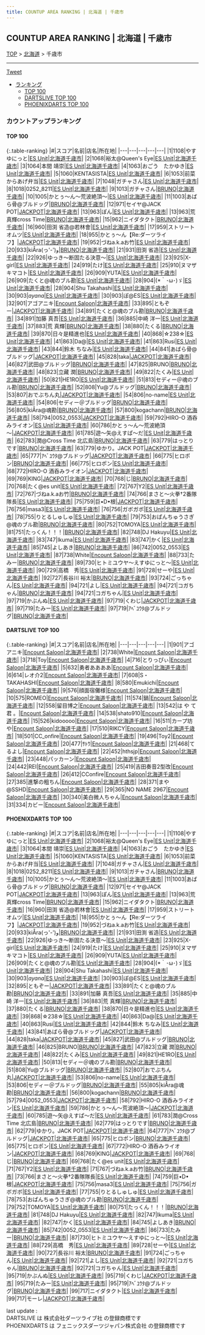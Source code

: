```yaml
---
title: COUNTUP AREA RANKING | 北海道 | 千歳市
---
```

## COUNTUP AREA RANKING | 北海道 | 千歳市

[TOP](/darts/rank/) > [北海道](/darts/rank/北海道/) > 千歳市

___

<a href="https://twitter.com/share?ref_src=twsrc%5Etfw" data-text="COUNTUP AREA RANKING | 北海道千歳市" class="twitter-share-button" data-hashtags="DARTSLIVE,PHOENIXDARTS,darts,ダーツ" data-show-count="false">Tweet</a>

* [ランキング](#カウントアップランキング)
    * [TOP 100](#top-100)
    * [DARTSLIVE TOP 100](#dartslive-top-100)
    * [PHOENIXDARTS TOP 100](#phoenixdarts-top-100)

### カウントアップランキング

#### TOP 100



{:.table-ranking}
|#|スコア|名前|店名|所在地|
|---|---|---|---|---|
|1|1108|<span class="rank-name-pd">やすゆにっと</span>|<a href="https://vs.phoenixdarts.com/jp/shop/shopDetailInfo/s_68098?s_seq=68098">ES Unit</a>|<a href="/darts/rank/北海道/千歳市">北海道千歳市</a>|
|2|1068|<span class="rank-name-pd">裕太@Queen&#x27;s Eye</span>|<a href="https://vs.phoenixdarts.com/jp/shop/shopDetailInfo/s_68098?s_seq=68098">ES Unit</a>|<a href="/darts/rank/北海道/千歳市">北海道千歳市</a>|
|3|1064|<span class="rank-name-pd"><span class="pro-icon-pd"></span>本間 靖崇</span>|<a href="https://vs.phoenixdarts.com/jp/shop/shopDetailInfo/s_68098?s_seq=68098">ES Unit</a>|<a href="/darts/rank/北海道/千歳市">北海道千歳市</a>|
|4|1063|<span class="rank-name-pd">おごう　たかゆき</span>|<a href="https://vs.phoenixdarts.com/jp/shop/shopDetailInfo/s_68098?s_seq=68098">ES Unit</a>|<a href="/darts/rank/北海道/千歳市">北海道千歳市</a>|
|5|1060|<span class="rank-name-pd">KENTASISTA</span>|<a href="https://vs.phoenixdarts.com/jp/shop/shopDetailInfo/s_68098?s_seq=68098">ES Unit</a>|<a href="/darts/rank/北海道/千歳市">北海道千歳市</a>|
|6|1053|<span class="rank-name-pd">前菜　からあげ弁当</span>|<a href="https://vs.phoenixdarts.com/jp/shop/shopDetailInfo/s_68098?s_seq=68098">ES Unit</a>|<a href="/darts/rank/北海道/千歳市">北海道千歳市</a>|
|7|1048|<span class="rank-name-pd">ガチャさん</span>|<a href="https://vs.phoenixdarts.com/jp/shop/shopDetailInfo/s_68098?s_seq=68098">ES Unit</a>|<a href="/darts/rank/北海道/千歳市">北海道千歳市</a>|
|8|1018|<span class="rank-name-pd">0252_8211</span>|<a href="https://vs.phoenixdarts.com/jp/shop/shopDetailInfo/s_68098?s_seq=68098">ES Unit</a>|<a href="/darts/rank/北海道/千歳市">北海道千歳市</a>|
|9|1013|<span class="rank-name-pd">ガチャさん</span>|<a href="https://vs.phoenixdarts.com/jp/shop/shopDetailInfo/s_83945?s_seq=83945">BRUNO</a>|<a href="/darts/rank/北海道/千歳市">北海道千歳市</a>|
|10|1005|<span class="rank-name-pd">かとぅ～ん～荒波絶頂～</span>|<a href="https://vs.phoenixdarts.com/jp/shop/shopDetailInfo/s_68098?s_seq=68098">ES Unit</a>|<a href="/darts/rank/北海道/千歳市">北海道千歳市</a>|
|11|1003|<span class="rank-name-pd">あばら骨@ブルドッグ</span>|<a href="https://vs.phoenixdarts.com/jp/shop/shopDetailInfo/s_83945?s_seq=83945">BRUNO</a>|<a href="/darts/rank/北海道/千歳市">北海道千歳市</a>|
|12|971|<span class="rank-name-pd">セイヤ@JACK POT</span>|<a href="https://vs.phoenixdarts.com/jp/shop/shopDetailInfo/s_87812?s_seq=87812">JACKPOT</a>|<a href="/darts/rank/北海道/千歳市">北海道千歳市</a>|
|13|963|<span class="rank-name-pd">ぽん</span>|<a href="https://vs.phoenixdarts.com/jp/shop/shopDetailInfo/s_68098?s_seq=68098">ES Unit</a>|<a href="/darts/rank/北海道/千歳市">北海道千歳市</a>|
|13|963|<span class="rank-name-pd">荒 真輝cross Time</span>|<a href="https://vs.phoenixdarts.com/jp/shop/shopDetailInfo/s_83945?s_seq=83945">BRUNO</a>|<a href="/darts/rank/北海道/千歳市">北海道千歳市</a>|
|15|962|<span class="rank-name-pd">ニイダタクト</span>|<a href="https://vs.phoenixdarts.com/jp/shop/shopDetailInfo/s_83945?s_seq=83945">BRUNO</a>|<a href="/darts/rank/北海道/千歳市">北海道千歳市</a>|
|16|960|<span class="rank-name-pd">田渕 省造@若林會</span>|<a href="https://vs.phoenixdarts.com/jp/shop/shopDetailInfo/s_68098?s_seq=68098">ES Unit</a>|<a href="/darts/rank/北海道/千歳市">北海道千歳市</a>|
|17|959|<span class="rank-name-pd">ストリートオムツ</span>|<a href="https://vs.phoenixdarts.com/jp/shop/shopDetailInfo/s_68098?s_seq=68098">ES Unit</a>|<a href="/darts/rank/北海道/千歳市">北海道千歳市</a>|
|18|955|<span class="rank-name-pd">かとぅ～ん【Re:ダーツライフ】</span>|<a href="https://vs.phoenixdarts.com/jp/shop/shopDetailInfo/s_87812?s_seq=87812">JACKPOT</a>|<a href="/darts/rank/北海道/千歳市">北海道千歳市</a>|
|19|952|<span class="rank-name-pd">づねa.k.aお竹</span>|<a href="https://vs.phoenixdarts.com/jp/shop/shopDetailInfo/s_68098?s_seq=68098">ES Unit</a>|<a href="/darts/rank/北海道/千歳市">北海道千歳市</a>|
|20|933|<span class="rank-name-pd">kiÅra(っ&#x27;-&#x27;)و</span>|<a href="https://vs.phoenixdarts.com/jp/shop/shopDetailInfo/s_83945?s_seq=83945">BRUNO</a>|<a href="/darts/rank/北海道/千歳市">北海道千歳市</a>|
|21|931|<span class="rank-name-pd"><span class="pro-icon-pd"></span>田渕 省造</span>|<a href="https://vs.phoenixdarts.com/jp/shop/shopDetailInfo/s_68098?s_seq=68098">ES Unit</a>|<a href="/darts/rank/北海道/千歳市">北海道千歳市</a>|
|22|926|<span class="rank-name-pd">ゆっき～断固たる決意～</span>|<a href="https://vs.phoenixdarts.com/jp/shop/shopDetailInfo/s_68098?s_seq=68098">ES Unit</a>|<a href="/darts/rank/北海道/千歳市">北海道千歳市</a>|
|23|925|<span class="rank-name-pd">X-girl</span>|<a href="https://vs.phoenixdarts.com/jp/shop/shopDetailInfo/s_68098?s_seq=68098">ES Unit</a>|<a href="/darts/rank/北海道/千歳市">北海道千歳市</a>|
|24|919|<span class="rank-name-pd">たけ</span>|<a href="https://vs.phoenixdarts.com/jp/shop/shopDetailInfo/s_68098?s_seq=68098">ES Unit</a>|<a href="/darts/rank/北海道/千歳市">北海道千歳市</a>|
|25|910|<span class="rank-name-pd">ヌマザキマコト</span>|<a href="https://vs.phoenixdarts.com/jp/shop/shopDetailInfo/s_68098?s_seq=68098">ES Unit</a>|<a href="/darts/rank/北海道/千歳市">北海道千歳市</a>|
|26|909|<span class="rank-name-pd">YUTA</span>|<a href="https://vs.phoenixdarts.com/jp/shop/shopDetailInfo/s_68098?s_seq=68098">ES Unit</a>|<a href="/darts/rank/北海道/千歳市">北海道千歳市</a>|
|26|909|<span class="rank-name-pd">たくと@魂のブル勘</span>|<a href="https://vs.phoenixdarts.com/jp/shop/shopDetailInfo/s_68098?s_seq=68098">ES Unit</a>|<a href="/darts/rank/北海道/千歳市">北海道千歳市</a>|
|28|904|<span class="rank-name-pd">(*｀･ω･)ゞ</span>|<a href="https://vs.phoenixdarts.com/jp/shop/shopDetailInfo/s_68098?s_seq=68098">ES Unit</a>|<a href="/darts/rank/北海道/千歳市">北海道千歳市</a>|
|28|904|<span class="rank-name-pd">Shu Takahashi</span>|<a href="https://vs.phoenixdarts.com/jp/shop/shopDetailInfo/s_68098?s_seq=68098">ES Unit</a>|<a href="/darts/rank/北海道/千歳市">北海道千歳市</a>|
|30|903|<span class="rank-name-pd">*ayana*</span>|<a href="https://vs.phoenixdarts.com/jp/shop/shopDetailInfo/s_68098?s_seq=68098">ES Unit</a>|<a href="/darts/rank/北海道/千歳市">北海道千歳市</a>|
|30|903|<span class="rank-name-pd">ぽ@ES</span>|<a href="https://vs.phoenixdarts.com/jp/shop/shopDetailInfo/s_68098?s_seq=68098">ES Unit</a>|<a href="/darts/rank/北海道/千歳市">北海道千歳市</a>|
|32|901|<span class="rank-name-dl">アゴアニキ</span>|<a href="https://search.dartslive.com/jp/shop/beea4f030d9ebf690d9b047a20a7ba1e">Encount Saloon</a>|<a href="/darts/rank/北海道/千歳市">北海道千歳市</a>|
|33|895|<span class="rank-name-pd">ともぞー</span>|<a href="https://vs.phoenixdarts.com/jp/shop/shopDetailInfo/s_87812?s_seq=87812">JACKPOT</a>|<a href="/darts/rank/北海道/千歳市">北海道千歳市</a>|
|34|891|<span class="rank-name-pd">たくと@魂のブル勘</span>|<a href="https://vs.phoenixdarts.com/jp/shop/shopDetailInfo/s_83945?s_seq=83945">BRUNO</a>|<a href="/darts/rank/北海道/千歳市">北海道千歳市</a>|
|34|891|<span class="rank-name-pd"><span class="pro-icon-pd"></span>加藤 真吾</span>|<a href="https://vs.phoenixdarts.com/jp/shop/shopDetailInfo/s_68098?s_seq=68098">ES Unit</a>|<a href="/darts/rank/北海道/千歳市">北海道千歳市</a>|
|36|885|<span class="rank-name-pd"><span class="pro-icon-pd"></span>中崎 洋一</span>|<a href="https://vs.phoenixdarts.com/jp/shop/shopDetailInfo/s_68098?s_seq=68098">ES Unit</a>|<a href="/darts/rank/北海道/千歳市">北海道千歳市</a>|
|37|883|<span class="rank-name-pd">荒 真輝</span>|<a href="https://vs.phoenixdarts.com/jp/shop/shopDetailInfo/s_83945?s_seq=83945">BRUNO</a>|<a href="/darts/rank/北海道/千歳市">北海道千歳市</a>|
|38|880|<span class="rank-name-pd">たくる</span>|<a href="https://vs.phoenixdarts.com/jp/shop/shopDetailInfo/s_83945?s_seq=83945">BRUNO</a>|<a href="/darts/rank/北海道/千歳市">北海道千歳市</a>|
|39|870|<span class="rank-name-pd">日々是精進也</span>|<a href="https://vs.phoenixdarts.com/jp/shop/shopDetailInfo/s_68098?s_seq=68098">ES Unit</a>|<a href="/darts/rank/北海道/千歳市">北海道千歳市</a>|
|40|868|<span class="rank-name-pd">☆238☆</span>|<a href="https://vs.phoenixdarts.com/jp/shop/shopDetailInfo/s_68098?s_seq=68098">ES Unit</a>|<a href="/darts/rank/北海道/千歳市">北海道千歳市</a>|
|41|863|<span class="rank-name-pd">Da@</span>|<a href="https://vs.phoenixdarts.com/jp/shop/shopDetailInfo/s_68098?s_seq=68098">ES Unit</a>|<a href="/darts/rank/北海道/千歳市">北海道千歳市</a>|
|41|863|<span class="rank-name-pd">Rusi</span>|<a href="https://vs.phoenixdarts.com/jp/shop/shopDetailInfo/s_68098?s_seq=68098">ES Unit</a>|<a href="/darts/rank/北海道/千歳市">北海道千歳市</a>|
|43|844|<span class="rank-name-pd">鈴木 ちなみ</span>|<a href="https://vs.phoenixdarts.com/jp/shop/shopDetailInfo/s_68098?s_seq=68098">ES Unit</a>|<a href="/darts/rank/北海道/千歳市">北海道千歳市</a>|
|44|841|<span class="rank-name-pd">あばら骨@ブルドッグ</span>|<a href="https://vs.phoenixdarts.com/jp/shop/shopDetailInfo/s_87812?s_seq=87812">JACKPOT</a>|<a href="/darts/rank/北海道/千歳市">北海道千歳市</a>|
|45|828|<span class="rank-name-pd">taka</span>|<a href="https://vs.phoenixdarts.com/jp/shop/shopDetailInfo/s_87812?s_seq=87812">JACKPOT</a>|<a href="/darts/rank/北海道/千歳市">北海道千歳市</a>|
|46|827|<span class="rank-name-pd">武田@ブルドッグ</span>|<a href="https://vs.phoenixdarts.com/jp/shop/shopDetailInfo/s_83945?s_seq=83945">BRUNO</a>|<a href="/darts/rank/北海道/千歳市">北海道千歳市</a>|
|47|825|<span class="rank-name-pd">BRUNO</span>|<a href="https://vs.phoenixdarts.com/jp/shop/shopDetailInfo/s_83945?s_seq=83945">BRUNO</a>|<a href="/darts/rank/北海道/千歳市">北海道千歳市</a>|
|48|823|<span class="rank-name-pd"><span class="pro-icon-pd"></span>立藏 潤</span>|<a href="https://vs.phoenixdarts.com/jp/shop/shopDetailInfo/s_83945?s_seq=83945">BRUNO</a>|<a href="/darts/rank/北海道/千歳市">北海道千歳市</a>|
|49|822|<span class="rank-name-pd">たくみ</span>|<a href="https://vs.phoenixdarts.com/jp/shop/shopDetailInfo/s_68098?s_seq=68098">ES Unit</a>|<a href="/darts/rank/北海道/千歳市">北海道千歳市</a>|
|50|821|<span class="rank-name-pd">HE1RO</span>|<a href="https://vs.phoenixdarts.com/jp/shop/shopDetailInfo/s_68098?s_seq=68098">ES Unit</a>|<a href="/darts/rank/北海道/千歳市">北海道千歳市</a>|
|51|813|<span class="rank-name-pd">セディー＠魂のブル勘</span>|<a href="https://vs.phoenixdarts.com/jp/shop/shopDetailInfo/s_83945?s_seq=83945">BRUNO</a>|<a href="/darts/rank/北海道/千歳市">北海道千歳市</a>|
|52|808|<span class="rank-name-pd">Yu@ブルドッグ</span>|<a href="https://vs.phoenixdarts.com/jp/shop/shopDetailInfo/s_83945?s_seq=83945">BRUNO</a>|<a href="/darts/rank/北海道/千歳市">北海道千歳市</a>|
|53|807|<span class="rank-name-pd">おでぶちん丸</span>|<a href="https://vs.phoenixdarts.com/jp/shop/shopDetailInfo/s_87812?s_seq=87812">JACKPOT</a>|<a href="/darts/rank/北海道/千歳市">北海道千歳市</a>|
|54|806|<span class="rank-name-pd">no-name</span>|<a href="https://vs.phoenixdarts.com/jp/shop/shopDetailInfo/s_68098?s_seq=68098">ES Unit</a>|<a href="/darts/rank/北海道/千歳市">北海道千歳市</a>|
|54|806|<span class="rank-name-pd">セディー＠ブルドッグ</span>|<a href="https://vs.phoenixdarts.com/jp/shop/shopDetailInfo/s_83945?s_seq=83945">BRUNO</a>|<a href="/darts/rank/北海道/千歳市">北海道千歳市</a>|
|56|805|<span class="rank-name-pd">kiÅra@魂勘</span>|<a href="https://vs.phoenixdarts.com/jp/shop/shopDetailInfo/s_83945?s_seq=83945">BRUNO</a>|<a href="/darts/rank/北海道/千歳市">北海道千歳市</a>|
|57|800|<span class="rank-name-pd">kogachann</span>|<a href="https://vs.phoenixdarts.com/jp/shop/shopDetailInfo/s_83945?s_seq=83945">BRUNO</a>|<a href="/darts/rank/北海道/千歳市">北海道千歳市</a>|
|58|794|<span class="rank-name-pd">0052_0553</span>|<a href="https://vs.phoenixdarts.com/jp/shop/shopDetailInfo/s_87812?s_seq=87812">JACKPOT</a>|<a href="/darts/rank/北海道/千歳市">北海道千歳市</a>|
|59|792|<span class="rank-name-pd">HIRO-O    酒呑みライオン</span>|<a href="https://vs.phoenixdarts.com/jp/shop/shopDetailInfo/s_68098?s_seq=68098">ES Unit</a>|<a href="/darts/rank/北海道/千歳市">北海道千歳市</a>|
|60|786|<span class="rank-name-pd">かとぅ～ん～荒波絶頂～</span>|<a href="https://vs.phoenixdarts.com/jp/shop/shopDetailInfo/s_87812?s_seq=87812">JACKPOT</a>|<a href="/darts/rank/北海道/千歳市">北海道千歳市</a>|
|61|785|<span class="rank-name-pd">遊～矢@えすぱ～だ</span>|<a href="https://vs.phoenixdarts.com/jp/shop/shopDetailInfo/s_68098?s_seq=68098">ES Unit</a>|<a href="/darts/rank/北海道/千歳市">北海道千歳市</a>|
|62|783|<span class="rank-name-pd">潤@Cross Time 北広島</span>|<a href="https://vs.phoenixdarts.com/jp/shop/shopDetailInfo/s_83945?s_seq=83945">BRUNO</a>|<a href="/darts/rank/北海道/千歳市">北海道千歳市</a>|
|63|779|<span class="rank-name-pd">はっとりです</span>|<a href="https://vs.phoenixdarts.com/jp/shop/shopDetailInfo/s_83945?s_seq=83945">BRUNO</a>|<a href="/darts/rank/北海道/千歳市">北海道千歳市</a>|
|63|779|<span class="rank-name-pd">ゆかり。JACK POT</span>|<a href="https://vs.phoenixdarts.com/jp/shop/shopDetailInfo/s_87812?s_seq=87812">JACKPOT</a>|<a href="/darts/rank/北海道/千歳市">北海道千歳市</a>|
|65|777|<span class="rank-name-pd">ｱﾍﾞﾕｳﾀ@ブルドッグ</span>|<a href="https://vs.phoenixdarts.com/jp/shop/shopDetailInfo/s_87812?s_seq=87812">JACKPOT</a>|<a href="/darts/rank/北海道/千歳市">北海道千歳市</a>|
|66|775|<span class="rank-name-pd">ヒロポン</span>|<a href="https://vs.phoenixdarts.com/jp/shop/shopDetailInfo/s_83945?s_seq=83945">BRUNO</a>|<a href="/darts/rank/北海道/千歳市">北海道千歳市</a>|
|66|775|<span class="rank-name-pd">ヒロポン</span>|<a href="https://vs.phoenixdarts.com/jp/shop/shopDetailInfo/s_68098?s_seq=68098">ES Unit</a>|<a href="/darts/rank/北海道/千歳市">北海道千歳市</a>|
|68|772|<span class="rank-name-pd">HIRO-O    酒呑みライオン</span>|<a href="https://vs.phoenixdarts.com/jp/shop/shopDetailInfo/s_87812?s_seq=87812">JACKPOT</a>|<a href="/darts/rank/北海道/千歳市">北海道千歳市</a>|
|69|769|<span class="rank-name-pd">KING</span>|<a href="https://vs.phoenixdarts.com/jp/shop/shopDetailInfo/s_87812?s_seq=87812">JACKPOT</a>|<a href="/darts/rank/北海道/千歳市">北海道千歳市</a>|
|70|768|<span class="rank-name-pd">じ</span>|<a href="https://vs.phoenixdarts.com/jp/shop/shopDetailInfo/s_83945?s_seq=83945">BRUNO</a>|<a href="/darts/rank/北海道/千歳市">北海道千歳市</a>|
|70|768|<span class="rank-name-pd">たく@es unit</span>|<a href="https://vs.phoenixdarts.com/jp/shop/shopDetailInfo/s_68098?s_seq=68098">ES Unit</a>|<a href="/darts/rank/北海道/千歳市">北海道千歳市</a>|
|72|767|<span class="rank-name-pd">Y2</span>|<a href="https://vs.phoenixdarts.com/jp/shop/shopDetailInfo/s_68098?s_seq=68098">ES Unit</a>|<a href="/darts/rank/北海道/千歳市">北海道千歳市</a>|
|72|767|<span class="rank-name-pd">づねa.k.aお竹</span>|<a href="https://vs.phoenixdarts.com/jp/shop/shopDetailInfo/s_83945?s_seq=83945">BRUNO</a>|<a href="/darts/rank/北海道/千歳市">北海道千歳市</a>|
|74|766|<span class="rank-name-pd">まさと～火拳†2番隊隊長</span>|<a href="https://vs.phoenixdarts.com/jp/shop/shopDetailInfo/s_68098?s_seq=68098">ES Unit</a>|<a href="/darts/rank/北海道/千歳市">北海道千歳市</a>|
|75|759|<span class="rank-name-pd">巨•D•根</span>|<a href="https://vs.phoenixdarts.com/jp/shop/shopDetailInfo/s_87812?s_seq=87812">JACKPOT</a>|<a href="/darts/rank/北海道/千歳市">北海道千歳市</a>|
|76|756|<span class="rank-name-pd">masa3</span>|<a href="https://vs.phoenixdarts.com/jp/shop/shopDetailInfo/s_68098?s_seq=68098">ES Unit</a>|<a href="/darts/rank/北海道/千歳市">北海道千歳市</a>|
|76|756|<span class="rank-name-pd">ガボガボ</span>|<a href="https://vs.phoenixdarts.com/jp/shop/shopDetailInfo/s_68098?s_seq=68098">ES Unit</a>|<a href="/darts/rank/北海道/千歳市">北海道千歳市</a>|
|78|755|<span class="rank-name-pd">りとるしゅしゅ</span>|<a href="https://vs.phoenixdarts.com/jp/shop/shopDetailInfo/s_68098?s_seq=68098">ES Unit</a>|<a href="/darts/rank/北海道/千歳市">北海道千歳市</a>|
|79|753|<span class="rank-name-pd">おぱんちゅうさぎ@魂のブル勘</span>|<a href="https://vs.phoenixdarts.com/jp/shop/shopDetailInfo/s_83945?s_seq=83945">BRUNO</a>|<a href="/darts/rank/北海道/千歳市">北海道千歳市</a>|
|80|752|<span class="rank-name-pd">TOMOYA</span>|<a href="https://vs.phoenixdarts.com/jp/shop/shopDetailInfo/s_68098?s_seq=68098">ES Unit</a>|<a href="/darts/rank/北海道/千歳市">北海道千歳市</a>|
|81|751|<span class="rank-name-pd">たっくん！！！</span>|<a href="https://vs.phoenixdarts.com/jp/shop/shopDetailInfo/s_83945?s_seq=83945">BRUNO</a>|<a href="/darts/rank/北海道/千歳市">北海道千歳市</a>|
|82|748|<span class="rank-name-pd">DJ Hakuyu</span>|<a href="https://vs.phoenixdarts.com/jp/shop/shopDetailInfo/s_68098?s_seq=68098">ES Unit</a>|<a href="/darts/rank/北海道/千歳市">北海道千歳市</a>|
|83|747|<span class="rank-name-pd">Ikuma</span>|<a href="https://vs.phoenixdarts.com/jp/shop/shopDetailInfo/s_68098?s_seq=68098">ES Unit</a>|<a href="/darts/rank/北海道/千歳市">北海道千歳市</a>|
|83|747|<span class="rank-name-pd">かく</span>|<a href="https://vs.phoenixdarts.com/jp/shop/shopDetailInfo/s_68098?s_seq=68098">ES Unit</a>|<a href="/darts/rank/北海道/千歳市">北海道千歳市</a>|
|85|745|<span class="rank-name-pd">よしあき</span>|<a href="https://vs.phoenixdarts.com/jp/shop/shopDetailInfo/s_83945?s_seq=83945">BRUNO</a>|<a href="/darts/rank/北海道/千歳市">北海道千歳市</a>|
|86|742|<span class="rank-name-pd">0052_0553</span>|<a href="https://vs.phoenixdarts.com/jp/shop/shopDetailInfo/s_68098?s_seq=68098">ES Unit</a>|<a href="/darts/rank/北海道/千歳市">北海道千歳市</a>|
|87|738|<span class="rank-name-dl">White</span>|<a href="https://search.dartslive.com/jp/shop/beea4f030d9ebf690d9b047a20a7ba1e">Encount Saloon</a>|<a href="/darts/rank/北海道/千歳市">北海道千歳市</a>|
|88|733|<span class="rank-name-pd">たみー</span>|<a href="https://vs.phoenixdarts.com/jp/shop/shopDetailInfo/s_83945?s_seq=83945">BRUNO</a>|<a href="/darts/rank/北海道/千歳市">北海道千歳市</a>|
|89|730|<span class="rank-name-pd">ヒトミユウヤ～えすゆにっと～</span>|<a href="https://vs.phoenixdarts.com/jp/shop/shopDetailInfo/s_68098?s_seq=68098">ES Unit</a>|<a href="/darts/rank/北海道/千歳市">北海道千歳市</a>|
|90|729|<span class="rank-name-pd">高橋　秀</span>|<a href="https://vs.phoenixdarts.com/jp/shop/shopDetailInfo/s_68098?s_seq=68098">ES Unit</a>|<a href="/darts/rank/北海道/千歳市">北海道千歳市</a>|
|91|728|<span class="rank-name-pd">せーや</span>|<a href="https://vs.phoenixdarts.com/jp/shop/shopDetailInfo/s_68098?s_seq=68098">ES Unit</a>|<a href="/darts/rank/北海道/千歳市">北海道千歳市</a>|
|92|727|<span class="rank-name-pd"><span class="pro-icon-pd"></span>長谷川 裕太</span>|<a href="https://vs.phoenixdarts.com/jp/shop/shopDetailInfo/s_83945?s_seq=83945">BRUNO</a>|<a href="/darts/rank/北海道/千歳市">北海道千歳市</a>|
|93|724|<span class="rank-name-pd">ごっちゃん</span>|<a href="https://vs.phoenixdarts.com/jp/shop/shopDetailInfo/s_68098?s_seq=68098">ES Unit</a>|<a href="/darts/rank/北海道/千歳市">北海道千歳市</a>|
|94|721|<span class="rank-name-pd">よし</span>|<a href="https://vs.phoenixdarts.com/jp/shop/shopDetailInfo/s_68098?s_seq=68098">ES Unit</a>|<a href="/darts/rank/北海道/千歳市">北海道千歳市</a>|
|94|721|<span class="rank-name-pd">コガちゃん</span>|<a href="https://vs.phoenixdarts.com/jp/shop/shopDetailInfo/s_83945?s_seq=83945">BRUNO</a>|<a href="/darts/rank/北海道/千歳市">北海道千歳市</a>|
|94|721|<span class="rank-name-pd">コガちゃん</span>|<a href="https://vs.phoenixdarts.com/jp/shop/shopDetailInfo/s_68098?s_seq=68098">ES Unit</a>|<a href="/darts/rank/北海道/千歳市">北海道千歳市</a>|
|97|719|<span class="rank-name-pd">かぶんぬ</span>|<a href="https://vs.phoenixdarts.com/jp/shop/shopDetailInfo/s_68098?s_seq=68098">ES Unit</a>|<a href="/darts/rank/北海道/千歳市">北海道千歳市</a>|
|97|719|<span class="rank-name-pd">くわじ</span>|<a href="https://vs.phoenixdarts.com/jp/shop/shopDetailInfo/s_87812?s_seq=87812">JACKPOT</a>|<a href="/darts/rank/北海道/千歳市">北海道千歳市</a>|
|97|719|<span class="rank-name-pd">たみー</span>|<a href="https://vs.phoenixdarts.com/jp/shop/shopDetailInfo/s_68098?s_seq=68098">ES Unit</a>|<a href="/darts/rank/北海道/千歳市">北海道千歳市</a>|
|97|719|<span class="rank-name-pd">ｱﾍﾞﾕｳﾀ@ブルドッグ</span>|<a href="https://vs.phoenixdarts.com/jp/shop/shopDetailInfo/s_83945?s_seq=83945">BRUNO</a>|<a href="/darts/rank/北海道/千歳市">北海道千歳市</a>|


#### DARTSLIVE TOP 100



{:.table-ranking}
|#|スコア|名前|店名|所在地|
|---|---|---|---|---|
|1|901|<span class="rank-name-dl">アゴアニキ</span>|<a href="https://search.dartslive.com/jp/shop/beea4f030d9ebf690d9b047a20a7ba1e">Encount Saloon</a>|<a href="/darts/rank/北海道/千歳市">北海道千歳市</a>|
|2|738|<span class="rank-name-dl">White</span>|<a href="https://search.dartslive.com/jp/shop/beea4f030d9ebf690d9b047a20a7ba1e">Encount Saloon</a>|<a href="/darts/rank/北海道/千歳市">北海道千歳市</a>|
|3|718|<span class="rank-name-dl">Toy</span>|<a href="https://search.dartslive.com/jp/shop/beea4f030d9ebf690d9b047a20a7ba1e">Encount Saloon</a>|<a href="/darts/rank/北海道/千歳市">北海道千歳市</a>|
|4|716|<span class="rank-name-dl">とりっぴぃ</span>|<a href="https://search.dartslive.com/jp/shop/beea4f030d9ebf690d9b047a20a7ba1e">Encount Saloon</a>|<a href="/darts/rank/北海道/千歳市">北海道千歳市</a>|
|5|632|<span class="rank-name-dl">勇者ああああ</span>|<a href="https://search.dartslive.com/jp/shop/beea4f030d9ebf690d9b047a20a7ba1e">Encount Saloon</a>|<a href="/darts/rank/北海道/千歳市">北海道千歳市</a>|
|6|614|<span class="rank-name-dl">レオ介2</span>|<a href="https://search.dartslive.com/jp/shop/beea4f030d9ebf690d9b047a20a7ba1e">Encount Saloon</a>|<a href="/darts/rank/北海道/千歳市">北海道千歳市</a>|
|7|608|<span class="rank-name-dl">S・TAKAHASHI</span>|<a href="https://search.dartslive.com/jp/shop/beea4f030d9ebf690d9b047a20a7ba1e">Encount Saloon</a>|<a href="/darts/rank/北海道/千歳市">北海道千歳市</a>|
|8|580|<span class="rank-name-dl">Emukichi</span>|<a href="https://search.dartslive.com/jp/shop/beea4f030d9ebf690d9b047a20a7ba1e">Encount Saloon</a>|<a href="/darts/rank/北海道/千歳市">北海道千歳市</a>|
|9|576|<span class="rank-name-dl">顔面宿儺様</span>|<a href="https://search.dartslive.com/jp/shop/beea4f030d9ebf690d9b047a20a7ba1e">Encount Saloon</a>|<a href="/darts/rank/北海道/千歳市">北海道千歳市</a>|
|10|575|<span class="rank-name-dl">ROMEO</span>|<a href="https://search.dartslive.com/jp/shop/beea4f030d9ebf690d9b047a20a7ba1e">Encount Saloon</a>|<a href="/darts/rank/北海道/千歳市">北海道千歳市</a>|
|11|574|<span class="rank-name-dl">鍋</span>|<a href="https://search.dartslive.com/jp/shop/beea4f030d9ebf690d9b047a20a7ba1e">Encount Saloon</a>|<a href="/darts/rank/北海道/千歳市">北海道千歳市</a>|
|12|558|<span class="rank-name-dl">留目博之</span>|<a href="https://search.dartslive.com/jp/shop/beea4f030d9ebf690d9b047a20a7ba1e">Encount Saloon</a>|<a href="/darts/rank/北海道/千歳市">北海道千歳市</a>|
|13|542|<span class="rank-name-dl">は や て 君 。</span>|<a href="https://search.dartslive.com/jp/shop/beea4f030d9ebf690d9b047a20a7ba1e">Encount Saloon</a>|<a href="/darts/rank/北海道/千歳市">北海道千歳市</a>|
|14|538|<span class="rank-name-dl">shato910</span>|<a href="https://search.dartslive.com/jp/shop/beea4f030d9ebf690d9b047a20a7ba1e">Encount Saloon</a>|<a href="/darts/rank/北海道/千歳市">北海道千歳市</a>|
|15|526|<span class="rank-name-dl">kidooooo</span>|<a href="https://search.dartslive.com/jp/shop/beea4f030d9ebf690d9b047a20a7ba1e">Encount Saloon</a>|<a href="/darts/rank/北海道/千歳市">北海道千歳市</a>|
|16|511|<span class="rank-name-dl">カープ坊や</span>|<a href="https://search.dartslive.com/jp/shop/beea4f030d9ebf690d9b047a20a7ba1e">Encount Saloon</a>|<a href="/darts/rank/北海道/千歳市">北海道千歳市</a>|
|17|510|<span class="rank-name-dl">RIKCY</span>|<a href="https://search.dartslive.com/jp/shop/beea4f030d9ebf690d9b047a20a7ba1e">Encount Saloon</a>|<a href="/darts/rank/北海道/千歳市">北海道千歳市</a>|
|18|501|<span class="rank-name-dl">CC_onfire</span>|<a href="https://search.dartslive.com/jp/shop/beea4f030d9ebf690d9b047a20a7ba1e">Encount Saloon</a>|<a href="/darts/rank/北海道/千歳市">北海道千歳市</a>|
|19|496|<span class="rank-name-dl">Toy2</span>|<a href="https://search.dartslive.com/jp/shop/beea4f030d9ebf690d9b047a20a7ba1e">Encount Saloon</a>|<a href="/darts/rank/北海道/千歳市">北海道千歳市</a>|
|20|477|<span class="rank-name-dl">ｻﾄｳ</span>|<a href="https://search.dartslive.com/jp/shop/beea4f030d9ebf690d9b047a20a7ba1e">Encount Saloon</a>|<a href="/darts/rank/北海道/千歳市">北海道千歳市</a>|
|21|468|<span class="rank-name-dl">てるよし</span>|<a href="https://search.dartslive.com/jp/shop/beea4f030d9ebf690d9b047a20a7ba1e">Encount Saloon</a>|<a href="/darts/rank/北海道/千歳市">北海道千歳市</a>|
|22|452|<span class="rank-name-dl">hthsjp</span>|<a href="https://search.dartslive.com/jp/shop/beea4f030d9ebf690d9b047a20a7ba1e">Encount Saloon</a>|<a href="/darts/rank/北海道/千歳市">北海道千歳市</a>|
|23|448|<span class="rank-name-dl">パッカーン</span>|<a href="https://search.dartslive.com/jp/shop/beea4f030d9ebf690d9b047a20a7ba1e">Encount Saloon</a>|<a href="/darts/rank/北海道/千歳市">北海道千歳市</a>|
|24|442|<span class="rank-name-dl">REI</span>|<a href="https://search.dartslive.com/jp/shop/beea4f030d9ebf690d9b047a20a7ba1e">Encount Saloon</a>|<a href="/darts/rank/北海道/千歳市">北海道千歳市</a>|
|25|419|<span class="rank-name-dl">吉田奏音2型改</span>|<a href="https://search.dartslive.com/jp/shop/beea4f030d9ebf690d9b047a20a7ba1e">Encount Saloon</a>|<a href="/darts/rank/北海道/千歳市">北海道千歳市</a>|
|26|412|<span class="rank-name-dl">CConfire</span>|<a href="https://search.dartslive.com/jp/shop/beea4f030d9ebf690d9b047a20a7ba1e">Encount Saloon</a>|<a href="/darts/rank/北海道/千歳市">北海道千歳市</a>|
|27|385|<span class="rank-name-dl">進撃の粗ちん</span>|<a href="https://search.dartslive.com/jp/shop/beea4f030d9ebf690d9b047a20a7ba1e">Encount Saloon</a>|<a href="/darts/rank/北海道/千歳市">北海道千歳市</a>|
|28|371|<span class="rank-name-dl">まや@SSHD</span>|<a href="https://search.dartslive.com/jp/shop/beea4f030d9ebf690d9b047a20a7ba1e">Encount Saloon</a>|<a href="/darts/rank/北海道/千歳市">北海道千歳市</a>|
|29|365|<span class="rank-name-dl">NO NAME 2967</span>|<a href="https://search.dartslive.com/jp/shop/beea4f030d9ebf690d9b047a20a7ba1e">Encount Saloon</a>|<a href="/darts/rank/北海道/千歳市">北海道千歳市</a>|
|30|340|<span class="rank-name-dl">美白微人ちゃん</span>|<a href="https://search.dartslive.com/jp/shop/beea4f030d9ebf690d9b047a20a7ba1e">Encount Saloon</a>|<a href="/darts/rank/北海道/千歳市">北海道千歳市</a>|
|31|334|<span class="rank-name-dl">カビー</span>|<a href="https://search.dartslive.com/jp/shop/beea4f030d9ebf690d9b047a20a7ba1e">Encount Saloon</a>|<a href="/darts/rank/北海道/千歳市">北海道千歳市</a>|


#### PHOENIXDARTS TOP 100



{:.table-ranking}
|#|スコア|名前|店名|所在地|
|---|---|---|---|---|
|1|1108|<span class="rank-name-pd">やすゆにっと</span>|<a href="https://vs.phoenixdarts.com/jp/shop/shopDetailInfo/s_68098?s_seq=68098">ES Unit</a>|<a href="/darts/rank/北海道/千歳市">北海道千歳市</a>|
|2|1068|<span class="rank-name-pd">裕太@Queen&#x27;s Eye</span>|<a href="https://vs.phoenixdarts.com/jp/shop/shopDetailInfo/s_68098?s_seq=68098">ES Unit</a>|<a href="/darts/rank/北海道/千歳市">北海道千歳市</a>|
|3|1064|<span class="rank-name-pd"><span class="pro-icon-pd"></span>本間 靖崇</span>|<a href="https://vs.phoenixdarts.com/jp/shop/shopDetailInfo/s_68098?s_seq=68098">ES Unit</a>|<a href="/darts/rank/北海道/千歳市">北海道千歳市</a>|
|4|1063|<span class="rank-name-pd">おごう　たかゆき</span>|<a href="https://vs.phoenixdarts.com/jp/shop/shopDetailInfo/s_68098?s_seq=68098">ES Unit</a>|<a href="/darts/rank/北海道/千歳市">北海道千歳市</a>|
|5|1060|<span class="rank-name-pd">KENTASISTA</span>|<a href="https://vs.phoenixdarts.com/jp/shop/shopDetailInfo/s_68098?s_seq=68098">ES Unit</a>|<a href="/darts/rank/北海道/千歳市">北海道千歳市</a>|
|6|1053|<span class="rank-name-pd">前菜　からあげ弁当</span>|<a href="https://vs.phoenixdarts.com/jp/shop/shopDetailInfo/s_68098?s_seq=68098">ES Unit</a>|<a href="/darts/rank/北海道/千歳市">北海道千歳市</a>|
|7|1048|<span class="rank-name-pd">ガチャさん</span>|<a href="https://vs.phoenixdarts.com/jp/shop/shopDetailInfo/s_68098?s_seq=68098">ES Unit</a>|<a href="/darts/rank/北海道/千歳市">北海道千歳市</a>|
|8|1018|<span class="rank-name-pd">0252_8211</span>|<a href="https://vs.phoenixdarts.com/jp/shop/shopDetailInfo/s_68098?s_seq=68098">ES Unit</a>|<a href="/darts/rank/北海道/千歳市">北海道千歳市</a>|
|9|1013|<span class="rank-name-pd">ガチャさん</span>|<a href="https://vs.phoenixdarts.com/jp/shop/shopDetailInfo/s_83945?s_seq=83945">BRUNO</a>|<a href="/darts/rank/北海道/千歳市">北海道千歳市</a>|
|10|1005|<span class="rank-name-pd">かとぅ～ん～荒波絶頂～</span>|<a href="https://vs.phoenixdarts.com/jp/shop/shopDetailInfo/s_68098?s_seq=68098">ES Unit</a>|<a href="/darts/rank/北海道/千歳市">北海道千歳市</a>|
|11|1003|<span class="rank-name-pd">あばら骨@ブルドッグ</span>|<a href="https://vs.phoenixdarts.com/jp/shop/shopDetailInfo/s_83945?s_seq=83945">BRUNO</a>|<a href="/darts/rank/北海道/千歳市">北海道千歳市</a>|
|12|971|<span class="rank-name-pd">セイヤ@JACK POT</span>|<a href="https://vs.phoenixdarts.com/jp/shop/shopDetailInfo/s_87812?s_seq=87812">JACKPOT</a>|<a href="/darts/rank/北海道/千歳市">北海道千歳市</a>|
|13|963|<span class="rank-name-pd">ぽん</span>|<a href="https://vs.phoenixdarts.com/jp/shop/shopDetailInfo/s_68098?s_seq=68098">ES Unit</a>|<a href="/darts/rank/北海道/千歳市">北海道千歳市</a>|
|13|963|<span class="rank-name-pd">荒 真輝cross Time</span>|<a href="https://vs.phoenixdarts.com/jp/shop/shopDetailInfo/s_83945?s_seq=83945">BRUNO</a>|<a href="/darts/rank/北海道/千歳市">北海道千歳市</a>|
|15|962|<span class="rank-name-pd">ニイダタクト</span>|<a href="https://vs.phoenixdarts.com/jp/shop/shopDetailInfo/s_83945?s_seq=83945">BRUNO</a>|<a href="/darts/rank/北海道/千歳市">北海道千歳市</a>|
|16|960|<span class="rank-name-pd">田渕 省造@若林會</span>|<a href="https://vs.phoenixdarts.com/jp/shop/shopDetailInfo/s_68098?s_seq=68098">ES Unit</a>|<a href="/darts/rank/北海道/千歳市">北海道千歳市</a>|
|17|959|<span class="rank-name-pd">ストリートオムツ</span>|<a href="https://vs.phoenixdarts.com/jp/shop/shopDetailInfo/s_68098?s_seq=68098">ES Unit</a>|<a href="/darts/rank/北海道/千歳市">北海道千歳市</a>|
|18|955|<span class="rank-name-pd">かとぅ～ん【Re:ダーツライフ】</span>|<a href="https://vs.phoenixdarts.com/jp/shop/shopDetailInfo/s_87812?s_seq=87812">JACKPOT</a>|<a href="/darts/rank/北海道/千歳市">北海道千歳市</a>|
|19|952|<span class="rank-name-pd">づねa.k.aお竹</span>|<a href="https://vs.phoenixdarts.com/jp/shop/shopDetailInfo/s_68098?s_seq=68098">ES Unit</a>|<a href="/darts/rank/北海道/千歳市">北海道千歳市</a>|
|20|933|<span class="rank-name-pd">kiÅra(っ&#x27;-&#x27;)و</span>|<a href="https://vs.phoenixdarts.com/jp/shop/shopDetailInfo/s_83945?s_seq=83945">BRUNO</a>|<a href="/darts/rank/北海道/千歳市">北海道千歳市</a>|
|21|931|<span class="rank-name-pd"><span class="pro-icon-pd"></span>田渕 省造</span>|<a href="https://vs.phoenixdarts.com/jp/shop/shopDetailInfo/s_68098?s_seq=68098">ES Unit</a>|<a href="/darts/rank/北海道/千歳市">北海道千歳市</a>|
|22|926|<span class="rank-name-pd">ゆっき～断固たる決意～</span>|<a href="https://vs.phoenixdarts.com/jp/shop/shopDetailInfo/s_68098?s_seq=68098">ES Unit</a>|<a href="/darts/rank/北海道/千歳市">北海道千歳市</a>|
|23|925|<span class="rank-name-pd">X-girl</span>|<a href="https://vs.phoenixdarts.com/jp/shop/shopDetailInfo/s_68098?s_seq=68098">ES Unit</a>|<a href="/darts/rank/北海道/千歳市">北海道千歳市</a>|
|24|919|<span class="rank-name-pd">たけ</span>|<a href="https://vs.phoenixdarts.com/jp/shop/shopDetailInfo/s_68098?s_seq=68098">ES Unit</a>|<a href="/darts/rank/北海道/千歳市">北海道千歳市</a>|
|25|910|<span class="rank-name-pd">ヌマザキマコト</span>|<a href="https://vs.phoenixdarts.com/jp/shop/shopDetailInfo/s_68098?s_seq=68098">ES Unit</a>|<a href="/darts/rank/北海道/千歳市">北海道千歳市</a>|
|26|909|<span class="rank-name-pd">YUTA</span>|<a href="https://vs.phoenixdarts.com/jp/shop/shopDetailInfo/s_68098?s_seq=68098">ES Unit</a>|<a href="/darts/rank/北海道/千歳市">北海道千歳市</a>|
|26|909|<span class="rank-name-pd">たくと@魂のブル勘</span>|<a href="https://vs.phoenixdarts.com/jp/shop/shopDetailInfo/s_68098?s_seq=68098">ES Unit</a>|<a href="/darts/rank/北海道/千歳市">北海道千歳市</a>|
|28|904|<span class="rank-name-pd">(*｀･ω･)ゞ</span>|<a href="https://vs.phoenixdarts.com/jp/shop/shopDetailInfo/s_68098?s_seq=68098">ES Unit</a>|<a href="/darts/rank/北海道/千歳市">北海道千歳市</a>|
|28|904|<span class="rank-name-pd">Shu Takahashi</span>|<a href="https://vs.phoenixdarts.com/jp/shop/shopDetailInfo/s_68098?s_seq=68098">ES Unit</a>|<a href="/darts/rank/北海道/千歳市">北海道千歳市</a>|
|30|903|<span class="rank-name-pd">*ayana*</span>|<a href="https://vs.phoenixdarts.com/jp/shop/shopDetailInfo/s_68098?s_seq=68098">ES Unit</a>|<a href="/darts/rank/北海道/千歳市">北海道千歳市</a>|
|30|903|<span class="rank-name-pd">ぽ@ES</span>|<a href="https://vs.phoenixdarts.com/jp/shop/shopDetailInfo/s_68098?s_seq=68098">ES Unit</a>|<a href="/darts/rank/北海道/千歳市">北海道千歳市</a>|
|32|895|<span class="rank-name-pd">ともぞー</span>|<a href="https://vs.phoenixdarts.com/jp/shop/shopDetailInfo/s_87812?s_seq=87812">JACKPOT</a>|<a href="/darts/rank/北海道/千歳市">北海道千歳市</a>|
|33|891|<span class="rank-name-pd">たくと@魂のブル勘</span>|<a href="https://vs.phoenixdarts.com/jp/shop/shopDetailInfo/s_83945?s_seq=83945">BRUNO</a>|<a href="/darts/rank/北海道/千歳市">北海道千歳市</a>|
|33|891|<span class="rank-name-pd"><span class="pro-icon-pd"></span>加藤 真吾</span>|<a href="https://vs.phoenixdarts.com/jp/shop/shopDetailInfo/s_68098?s_seq=68098">ES Unit</a>|<a href="/darts/rank/北海道/千歳市">北海道千歳市</a>|
|35|885|<span class="rank-name-pd"><span class="pro-icon-pd"></span>中崎 洋一</span>|<a href="https://vs.phoenixdarts.com/jp/shop/shopDetailInfo/s_68098?s_seq=68098">ES Unit</a>|<a href="/darts/rank/北海道/千歳市">北海道千歳市</a>|
|36|883|<span class="rank-name-pd">荒 真輝</span>|<a href="https://vs.phoenixdarts.com/jp/shop/shopDetailInfo/s_83945?s_seq=83945">BRUNO</a>|<a href="/darts/rank/北海道/千歳市">北海道千歳市</a>|
|37|880|<span class="rank-name-pd">たくる</span>|<a href="https://vs.phoenixdarts.com/jp/shop/shopDetailInfo/s_83945?s_seq=83945">BRUNO</a>|<a href="/darts/rank/北海道/千歳市">北海道千歳市</a>|
|38|870|<span class="rank-name-pd">日々是精進也</span>|<a href="https://vs.phoenixdarts.com/jp/shop/shopDetailInfo/s_68098?s_seq=68098">ES Unit</a>|<a href="/darts/rank/北海道/千歳市">北海道千歳市</a>|
|39|868|<span class="rank-name-pd">☆238☆</span>|<a href="https://vs.phoenixdarts.com/jp/shop/shopDetailInfo/s_68098?s_seq=68098">ES Unit</a>|<a href="/darts/rank/北海道/千歳市">北海道千歳市</a>|
|40|863|<span class="rank-name-pd">Da@</span>|<a href="https://vs.phoenixdarts.com/jp/shop/shopDetailInfo/s_68098?s_seq=68098">ES Unit</a>|<a href="/darts/rank/北海道/千歳市">北海道千歳市</a>|
|40|863|<span class="rank-name-pd">Rusi</span>|<a href="https://vs.phoenixdarts.com/jp/shop/shopDetailInfo/s_68098?s_seq=68098">ES Unit</a>|<a href="/darts/rank/北海道/千歳市">北海道千歳市</a>|
|42|844|<span class="rank-name-pd">鈴木 ちなみ</span>|<a href="https://vs.phoenixdarts.com/jp/shop/shopDetailInfo/s_68098?s_seq=68098">ES Unit</a>|<a href="/darts/rank/北海道/千歳市">北海道千歳市</a>|
|43|841|<span class="rank-name-pd">あばら骨@ブルドッグ</span>|<a href="https://vs.phoenixdarts.com/jp/shop/shopDetailInfo/s_87812?s_seq=87812">JACKPOT</a>|<a href="/darts/rank/北海道/千歳市">北海道千歳市</a>|
|44|828|<span class="rank-name-pd">taka</span>|<a href="https://vs.phoenixdarts.com/jp/shop/shopDetailInfo/s_87812?s_seq=87812">JACKPOT</a>|<a href="/darts/rank/北海道/千歳市">北海道千歳市</a>|
|45|827|<span class="rank-name-pd">武田@ブルドッグ</span>|<a href="https://vs.phoenixdarts.com/jp/shop/shopDetailInfo/s_83945?s_seq=83945">BRUNO</a>|<a href="/darts/rank/北海道/千歳市">北海道千歳市</a>|
|46|825|<span class="rank-name-pd">BRUNO</span>|<a href="https://vs.phoenixdarts.com/jp/shop/shopDetailInfo/s_83945?s_seq=83945">BRUNO</a>|<a href="/darts/rank/北海道/千歳市">北海道千歳市</a>|
|47|823|<span class="rank-name-pd"><span class="pro-icon-pd"></span>立藏 潤</span>|<a href="https://vs.phoenixdarts.com/jp/shop/shopDetailInfo/s_83945?s_seq=83945">BRUNO</a>|<a href="/darts/rank/北海道/千歳市">北海道千歳市</a>|
|48|822|<span class="rank-name-pd">たくみ</span>|<a href="https://vs.phoenixdarts.com/jp/shop/shopDetailInfo/s_68098?s_seq=68098">ES Unit</a>|<a href="/darts/rank/北海道/千歳市">北海道千歳市</a>|
|49|821|<span class="rank-name-pd">HE1RO</span>|<a href="https://vs.phoenixdarts.com/jp/shop/shopDetailInfo/s_68098?s_seq=68098">ES Unit</a>|<a href="/darts/rank/北海道/千歳市">北海道千歳市</a>|
|50|813|<span class="rank-name-pd">セディー＠魂のブル勘</span>|<a href="https://vs.phoenixdarts.com/jp/shop/shopDetailInfo/s_83945?s_seq=83945">BRUNO</a>|<a href="/darts/rank/北海道/千歳市">北海道千歳市</a>|
|51|808|<span class="rank-name-pd">Yu@ブルドッグ</span>|<a href="https://vs.phoenixdarts.com/jp/shop/shopDetailInfo/s_83945?s_seq=83945">BRUNO</a>|<a href="/darts/rank/北海道/千歳市">北海道千歳市</a>|
|52|807|<span class="rank-name-pd">おでぶちん丸</span>|<a href="https://vs.phoenixdarts.com/jp/shop/shopDetailInfo/s_87812?s_seq=87812">JACKPOT</a>|<a href="/darts/rank/北海道/千歳市">北海道千歳市</a>|
|53|806|<span class="rank-name-pd">no-name</span>|<a href="https://vs.phoenixdarts.com/jp/shop/shopDetailInfo/s_68098?s_seq=68098">ES Unit</a>|<a href="/darts/rank/北海道/千歳市">北海道千歳市</a>|
|53|806|<span class="rank-name-pd">セディー＠ブルドッグ</span>|<a href="https://vs.phoenixdarts.com/jp/shop/shopDetailInfo/s_83945?s_seq=83945">BRUNO</a>|<a href="/darts/rank/北海道/千歳市">北海道千歳市</a>|
|55|805|<span class="rank-name-pd">kiÅra@魂勘</span>|<a href="https://vs.phoenixdarts.com/jp/shop/shopDetailInfo/s_83945?s_seq=83945">BRUNO</a>|<a href="/darts/rank/北海道/千歳市">北海道千歳市</a>|
|56|800|<span class="rank-name-pd">kogachann</span>|<a href="https://vs.phoenixdarts.com/jp/shop/shopDetailInfo/s_83945?s_seq=83945">BRUNO</a>|<a href="/darts/rank/北海道/千歳市">北海道千歳市</a>|
|57|794|<span class="rank-name-pd">0052_0553</span>|<a href="https://vs.phoenixdarts.com/jp/shop/shopDetailInfo/s_87812?s_seq=87812">JACKPOT</a>|<a href="/darts/rank/北海道/千歳市">北海道千歳市</a>|
|58|792|<span class="rank-name-pd">HIRO-O    酒呑みライオン</span>|<a href="https://vs.phoenixdarts.com/jp/shop/shopDetailInfo/s_68098?s_seq=68098">ES Unit</a>|<a href="/darts/rank/北海道/千歳市">北海道千歳市</a>|
|59|786|<span class="rank-name-pd">かとぅ～ん～荒波絶頂～</span>|<a href="https://vs.phoenixdarts.com/jp/shop/shopDetailInfo/s_87812?s_seq=87812">JACKPOT</a>|<a href="/darts/rank/北海道/千歳市">北海道千歳市</a>|
|60|785|<span class="rank-name-pd">遊～矢@えすぱ～だ</span>|<a href="https://vs.phoenixdarts.com/jp/shop/shopDetailInfo/s_68098?s_seq=68098">ES Unit</a>|<a href="/darts/rank/北海道/千歳市">北海道千歳市</a>|
|61|783|<span class="rank-name-pd">潤@Cross Time 北広島</span>|<a href="https://vs.phoenixdarts.com/jp/shop/shopDetailInfo/s_83945?s_seq=83945">BRUNO</a>|<a href="/darts/rank/北海道/千歳市">北海道千歳市</a>|
|62|779|<span class="rank-name-pd">はっとりです</span>|<a href="https://vs.phoenixdarts.com/jp/shop/shopDetailInfo/s_83945?s_seq=83945">BRUNO</a>|<a href="/darts/rank/北海道/千歳市">北海道千歳市</a>|
|62|779|<span class="rank-name-pd">ゆかり。JACK POT</span>|<a href="https://vs.phoenixdarts.com/jp/shop/shopDetailInfo/s_87812?s_seq=87812">JACKPOT</a>|<a href="/darts/rank/北海道/千歳市">北海道千歳市</a>|
|64|777|<span class="rank-name-pd">ｱﾍﾞﾕｳﾀ@ブルドッグ</span>|<a href="https://vs.phoenixdarts.com/jp/shop/shopDetailInfo/s_87812?s_seq=87812">JACKPOT</a>|<a href="/darts/rank/北海道/千歳市">北海道千歳市</a>|
|65|775|<span class="rank-name-pd">ヒロポン</span>|<a href="https://vs.phoenixdarts.com/jp/shop/shopDetailInfo/s_83945?s_seq=83945">BRUNO</a>|<a href="/darts/rank/北海道/千歳市">北海道千歳市</a>|
|65|775|<span class="rank-name-pd">ヒロポン</span>|<a href="https://vs.phoenixdarts.com/jp/shop/shopDetailInfo/s_68098?s_seq=68098">ES Unit</a>|<a href="/darts/rank/北海道/千歳市">北海道千歳市</a>|
|67|772|<span class="rank-name-pd">HIRO-O    酒呑みライオン</span>|<a href="https://vs.phoenixdarts.com/jp/shop/shopDetailInfo/s_87812?s_seq=87812">JACKPOT</a>|<a href="/darts/rank/北海道/千歳市">北海道千歳市</a>|
|68|769|<span class="rank-name-pd">KING</span>|<a href="https://vs.phoenixdarts.com/jp/shop/shopDetailInfo/s_87812?s_seq=87812">JACKPOT</a>|<a href="/darts/rank/北海道/千歳市">北海道千歳市</a>|
|69|768|<span class="rank-name-pd">じ</span>|<a href="https://vs.phoenixdarts.com/jp/shop/shopDetailInfo/s_83945?s_seq=83945">BRUNO</a>|<a href="/darts/rank/北海道/千歳市">北海道千歳市</a>|
|69|768|<span class="rank-name-pd">たく@es unit</span>|<a href="https://vs.phoenixdarts.com/jp/shop/shopDetailInfo/s_68098?s_seq=68098">ES Unit</a>|<a href="/darts/rank/北海道/千歳市">北海道千歳市</a>|
|71|767|<span class="rank-name-pd">Y2</span>|<a href="https://vs.phoenixdarts.com/jp/shop/shopDetailInfo/s_68098?s_seq=68098">ES Unit</a>|<a href="/darts/rank/北海道/千歳市">北海道千歳市</a>|
|71|767|<span class="rank-name-pd">づねa.k.aお竹</span>|<a href="https://vs.phoenixdarts.com/jp/shop/shopDetailInfo/s_83945?s_seq=83945">BRUNO</a>|<a href="/darts/rank/北海道/千歳市">北海道千歳市</a>|
|73|766|<span class="rank-name-pd">まさと～火拳†2番隊隊長</span>|<a href="https://vs.phoenixdarts.com/jp/shop/shopDetailInfo/s_68098?s_seq=68098">ES Unit</a>|<a href="/darts/rank/北海道/千歳市">北海道千歳市</a>|
|74|759|<span class="rank-name-pd">巨•D•根</span>|<a href="https://vs.phoenixdarts.com/jp/shop/shopDetailInfo/s_87812?s_seq=87812">JACKPOT</a>|<a href="/darts/rank/北海道/千歳市">北海道千歳市</a>|
|75|756|<span class="rank-name-pd">masa3</span>|<a href="https://vs.phoenixdarts.com/jp/shop/shopDetailInfo/s_68098?s_seq=68098">ES Unit</a>|<a href="/darts/rank/北海道/千歳市">北海道千歳市</a>|
|75|756|<span class="rank-name-pd">ガボガボ</span>|<a href="https://vs.phoenixdarts.com/jp/shop/shopDetailInfo/s_68098?s_seq=68098">ES Unit</a>|<a href="/darts/rank/北海道/千歳市">北海道千歳市</a>|
|77|755|<span class="rank-name-pd">りとるしゅしゅ</span>|<a href="https://vs.phoenixdarts.com/jp/shop/shopDetailInfo/s_68098?s_seq=68098">ES Unit</a>|<a href="/darts/rank/北海道/千歳市">北海道千歳市</a>|
|78|753|<span class="rank-name-pd">おぱんちゅうさぎ@魂のブル勘</span>|<a href="https://vs.phoenixdarts.com/jp/shop/shopDetailInfo/s_83945?s_seq=83945">BRUNO</a>|<a href="/darts/rank/北海道/千歳市">北海道千歳市</a>|
|79|752|<span class="rank-name-pd">TOMOYA</span>|<a href="https://vs.phoenixdarts.com/jp/shop/shopDetailInfo/s_68098?s_seq=68098">ES Unit</a>|<a href="/darts/rank/北海道/千歳市">北海道千歳市</a>|
|80|751|<span class="rank-name-pd">たっくん！！！</span>|<a href="https://vs.phoenixdarts.com/jp/shop/shopDetailInfo/s_83945?s_seq=83945">BRUNO</a>|<a href="/darts/rank/北海道/千歳市">北海道千歳市</a>|
|81|748|<span class="rank-name-pd">DJ Hakuyu</span>|<a href="https://vs.phoenixdarts.com/jp/shop/shopDetailInfo/s_68098?s_seq=68098">ES Unit</a>|<a href="/darts/rank/北海道/千歳市">北海道千歳市</a>|
|82|747|<span class="rank-name-pd">Ikuma</span>|<a href="https://vs.phoenixdarts.com/jp/shop/shopDetailInfo/s_68098?s_seq=68098">ES Unit</a>|<a href="/darts/rank/北海道/千歳市">北海道千歳市</a>|
|82|747|<span class="rank-name-pd">かく</span>|<a href="https://vs.phoenixdarts.com/jp/shop/shopDetailInfo/s_68098?s_seq=68098">ES Unit</a>|<a href="/darts/rank/北海道/千歳市">北海道千歳市</a>|
|84|745|<span class="rank-name-pd">よしあき</span>|<a href="https://vs.phoenixdarts.com/jp/shop/shopDetailInfo/s_83945?s_seq=83945">BRUNO</a>|<a href="/darts/rank/北海道/千歳市">北海道千歳市</a>|
|85|742|<span class="rank-name-pd">0052_0553</span>|<a href="https://vs.phoenixdarts.com/jp/shop/shopDetailInfo/s_68098?s_seq=68098">ES Unit</a>|<a href="/darts/rank/北海道/千歳市">北海道千歳市</a>|
|86|733|<span class="rank-name-pd">たみー</span>|<a href="https://vs.phoenixdarts.com/jp/shop/shopDetailInfo/s_83945?s_seq=83945">BRUNO</a>|<a href="/darts/rank/北海道/千歳市">北海道千歳市</a>|
|87|730|<span class="rank-name-pd">ヒトミユウヤ～えすゆにっと～</span>|<a href="https://vs.phoenixdarts.com/jp/shop/shopDetailInfo/s_68098?s_seq=68098">ES Unit</a>|<a href="/darts/rank/北海道/千歳市">北海道千歳市</a>|
|88|729|<span class="rank-name-pd">高橋　秀</span>|<a href="https://vs.phoenixdarts.com/jp/shop/shopDetailInfo/s_68098?s_seq=68098">ES Unit</a>|<a href="/darts/rank/北海道/千歳市">北海道千歳市</a>|
|89|728|<span class="rank-name-pd">せーや</span>|<a href="https://vs.phoenixdarts.com/jp/shop/shopDetailInfo/s_68098?s_seq=68098">ES Unit</a>|<a href="/darts/rank/北海道/千歳市">北海道千歳市</a>|
|90|727|<span class="rank-name-pd"><span class="pro-icon-pd"></span>長谷川 裕太</span>|<a href="https://vs.phoenixdarts.com/jp/shop/shopDetailInfo/s_83945?s_seq=83945">BRUNO</a>|<a href="/darts/rank/北海道/千歳市">北海道千歳市</a>|
|91|724|<span class="rank-name-pd">ごっちゃん</span>|<a href="https://vs.phoenixdarts.com/jp/shop/shopDetailInfo/s_68098?s_seq=68098">ES Unit</a>|<a href="/darts/rank/北海道/千歳市">北海道千歳市</a>|
|92|721|<span class="rank-name-pd">よし</span>|<a href="https://vs.phoenixdarts.com/jp/shop/shopDetailInfo/s_68098?s_seq=68098">ES Unit</a>|<a href="/darts/rank/北海道/千歳市">北海道千歳市</a>|
|92|721|<span class="rank-name-pd">コガちゃん</span>|<a href="https://vs.phoenixdarts.com/jp/shop/shopDetailInfo/s_83945?s_seq=83945">BRUNO</a>|<a href="/darts/rank/北海道/千歳市">北海道千歳市</a>|
|92|721|<span class="rank-name-pd">コガちゃん</span>|<a href="https://vs.phoenixdarts.com/jp/shop/shopDetailInfo/s_68098?s_seq=68098">ES Unit</a>|<a href="/darts/rank/北海道/千歳市">北海道千歳市</a>|
|95|719|<span class="rank-name-pd">かぶんぬ</span>|<a href="https://vs.phoenixdarts.com/jp/shop/shopDetailInfo/s_68098?s_seq=68098">ES Unit</a>|<a href="/darts/rank/北海道/千歳市">北海道千歳市</a>|
|95|719|<span class="rank-name-pd">くわじ</span>|<a href="https://vs.phoenixdarts.com/jp/shop/shopDetailInfo/s_87812?s_seq=87812">JACKPOT</a>|<a href="/darts/rank/北海道/千歳市">北海道千歳市</a>|
|95|719|<span class="rank-name-pd">たみー</span>|<a href="https://vs.phoenixdarts.com/jp/shop/shopDetailInfo/s_68098?s_seq=68098">ES Unit</a>|<a href="/darts/rank/北海道/千歳市">北海道千歳市</a>|
|95|719|<span class="rank-name-pd">ｱﾍﾞﾕｳﾀ@ブルドッグ</span>|<a href="https://vs.phoenixdarts.com/jp/shop/shopDetailInfo/s_83945?s_seq=83945">BRUNO</a>|<a href="/darts/rank/北海道/千歳市">北海道千歳市</a>|
|99|717|<span class="rank-name-pd">ニイダタクト</span>|<a href="https://vs.phoenixdarts.com/jp/shop/shopDetailInfo/s_68098?s_seq=68098">ES Unit</a>|<a href="/darts/rank/北海道/千歳市">北海道千歳市</a>|
|99|717|<span class="rank-name-pd">モーレ</span>|<a href="https://vs.phoenixdarts.com/jp/shop/shopDetailInfo/s_87812?s_seq=87812">JACKPOT</a>|<a href="/darts/rank/北海道/千歳市">北海道千歳市</a>|


<div class="footer border-top border-gray-light mt-5 pt-3 text-right text-gray">
    last update : <span style="font-weight: italic" id="foot_last_modified"></span><br />
    DARTSLIVE は 株式会社ダーツライブ社 の登録商標です<br />
    PHOENIXDARTS は フェニックスダーツジャパン株式会社 の登録商標です<br />
</div>

<script src="https://cdnjs.cloudflare.com/ajax/libs/jquery.tablesorter/2.31.3/js/jquery.tablesorter.min.js" integrity="sha512-qzgd5cYSZcosqpzpn7zF2ZId8f/8CHmFKZ8j7mU4OUXTNRd5g+ZHBPsgKEwoqxCtdQvExE5LprwwPAgoicguNg==" crossorigin="anonymous" referrerpolicy="no-referrer"></script>
<link rel="stylesheet" href="https://cdnjs.cloudflare.com/ajax/libs/jquery.tablesorter/2.31.3/css/theme.default.min.css" integrity="sha512-wghhOJkjQX0Lh3NSWvNKeZ0ZpNn+SPVXX1Qyc9OCaogADktxrBiBdKGDoqVUOyhStvMBmJQ8ZdMHiR3wuEq8+w==" crossorigin="anonymous" referrerpolicy="no-referrer" />
<script>
$(function() {
    $(".table-ranking").tablesorter({sortList:[[0, 0]]});
    $("#foot_last_modified").text(formatDate(new Date(document.lastModified), 'yyyy-MM-dd HH:mm:ss'));
});
</script>

<script async src="https://platform.twitter.com/widgets.js" charset="utf-8"></script>